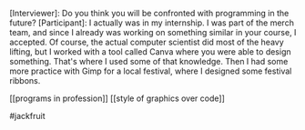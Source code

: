 [Interviewer]: Do you think you will be confronted with programming in the future? 
[Participant]: I actually was in my internship. I was part of the merch team, and since I already was working on something similar in your course, I accepted. Of course, the actual computer scientist did most of the heavy lifting, but I worked with a tool called Canva where you were able to design something. That's where I used some of that knowledge. Then I had some more practice with Gimp for a local festival, where I designed some festival ribbons. 

[[programs in profession]]
[[style of graphics over code]]

#jackfruit